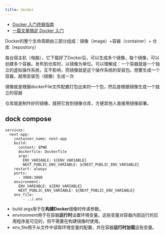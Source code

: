 ```yaml
---
title: docker
---
```

- [Docker 入门终极指南](https://mp.weixin.qq.com/s/G4e0SQnaFkXqcJbyXFz3Nw)
- [一篇文章搞定 Docker 入门](https://mp.weixin.qq.com/s/nHL5ANuzr83NsvW4yVRKEw)

 Docker的整个生命周期由三部分组成：镜像（image）+容器（container）+ 仓库（repository）
 
每台宿主机（电脑），它下载好了Docker后，可以生成多个镜像，每个镜像，可以创建多个容器。发布到仓库时，以镜像为单位。可以理解成：一个容器就是一个独立的虚拟操作系统，互不影响，而镜像就是这个操作系统的安装包。想要生成一个容器，就用安装包（镜像）生成一次

镜像就是根据dockerFile文件配置打包出来的一个包，然后是根据镜像生成一个独立的容器

仓库就是制作好的镜像，就把它放到镜像仓库，方便其他人直接用镜像部署。

## dock compose

```docker
services:
  next-app:
    container_name: next-app
    build:
      context: $PWD
      dockerfile: Dockerfile
      args:
        ENV_VARIABLE: ${ENV_VARIABLE}
        NEXT_PUBLIC_ENV_VARIABLE: ${NEXT_PUBLIC_ENV_VARIABLE}
    restart: always
    ports:
      - 3000:3000
    environment:
      ENV_VARIABLE: ${ENV_VARIABLE}
      NEXT_PUBLIC_ENV_VARIABLE: ${NEXT_PUBLIC_ENV_VARIABLE}
    env_file:
        - ../.env
```
- build args用于在**构建Docker**镜像时传递参数。
- environment用于在容器**运行时**设置环境变量。这些变量对容器内部运行的应用程序是可见的，但不需要在构建镜像时使用。
- env_file用于从文件中读取环境变量的配置，并在容器**运行时加载**这些变量。


